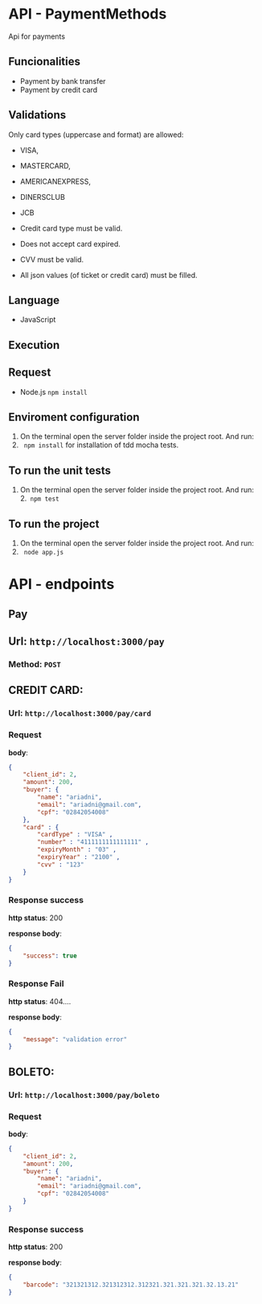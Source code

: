 # API - PaymentMethods
Api for payments

## Funcionalities
* Payment by bank transfer
* Payment by credit card


## Validations
Only card types (uppercase and format) are allowed:

* VISA,
* MASTERCARD,
* AMERICANEXPRESS,
* DINERSCLUB
* JCB

* Credit card type must be valid.
* Does not accept card expired.
* CVV must be valid.
* All json values (of ticket or credit card) must be filled.

## Language

* JavaScript

## Execution

## Request
 * Node.js
``npm install``

## Enviroment configuration
 
1. On the terminal open the server folder inside the project root. And run:
2. `` npm install`` for installation of tdd mocha tests.

## To run the unit tests
 
1. On the terminal open the server folder inside the project root. And run:<br>
2.`` npm test`` 

## To run the project
1. On the terminal open the server folder inside the project root. And run:
2. `` node app.js``

# API - endpoints

## Pay
## Url: ```http://localhost:3000/pay```
### Method: ```POST```

## CREDIT CARD:
### Url: ```http://localhost:3000/pay/card```
### Request

**body**:	

~~~json
{
	"client_id": 2,
	"amount": 200,
	"buyer": {
		"name": "ariadni",
		"email": "ariadni@gmail.com",
		"cpf": "02842054008"
	},
 	"card" : { 
    	"cardType" : "VISA" , 
    	"number" : "4111111111111111" , 
    	"expiryMonth" : "03" , 
    	"expiryYear" : "2100" , 
    	"cvv" : "123" 
	}
}
~~~

### Response success
**http status**: 200

**response body**: 

~~~json
{
	"success": true
}
~~~

### Response Fail
**http status**: 404....

**response body**: 

~~~json
{
	"message": "validation error"
}
~~~

## BOLETO:
### Url: ```http://localhost:3000/pay/boleto```
### Request
**body**:	

~~~json
{
	"client_id": 2,
	"amount": 200,
	"buyer": {
		"name": "ariadni",
		"email": "ariadni@gmail.com",
		"cpf": "02842054008"
	}
}
~~~

### Response success
**http status**: 200

**response body**: 

~~~json
{
	"barcode": "321321312.321312312.312321.321.321.321.32.13.21"
}
~~~
